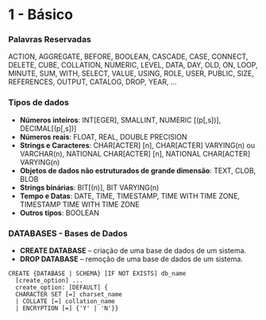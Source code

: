 # 1 - Básico

### Palavras Reservadas

ACTION, AGGREGATE, BEFORE, BOOLEAN, CASCADE, CASE, CONNECT, DELETE, CUBE, COLLATION, NUMERIC, LEVEL, DATA, DAY, OLD, ON, LOOP, MINUTE, SUM, WITH, SELECT, VALUE, USING, ROLE, USER, PUBLIC, SIZE, REFERENCES, OUTPUT, CATALOG, DROP, YEAR, ...

### Tipos de dados 

- __Números inteiros__: INT[EGER], SMALLINT, NUMERIC [(p[,s])], DECIMAL[(p[,s])]
- __Números reais__: FLOAT, REAL, DOUBLE PRECISION
- __Strings e Caracteres__: CHAR[ACTER] [n], CHAR[ACTER] VARYING(n) ou VARCHAR(n), NATIONAL CHAR[ACTER] [n], NATIONAL CHAR[ACTER] VARYING(n)
- __Objetos de dados não estruturados de grande dimensão__: TEXT, CLOB, BLOB
- __Strings binárias__: BIT[(n)], BIT VARYING(n)
- __Tempo e Datas__: DATE, TIME, TIMESTAMP, TIME WITH TIME ZONE, TIMESTAMP TIME WITH TIME ZONE
- __Outros tipos__: BOOLEAN

### DATABASES - Bases de Dados

- __CREATE DATABASE__ – criação de uma base de dados de um sistema.
- __DROP DATABASE__ – remoção de uma base de dados de um sistema.

```mysql
CREATE {DATABASE | SCHEMA} [IF NOT EXISTS] db_name
  [create_option] ...
  create_option: [DEFAULT] {
  CHARACTER SET [=] charset_name
  | COLLATE [=] collation_name
  | ENCRYPTION [=] {'Y' | 'N'}}
```
